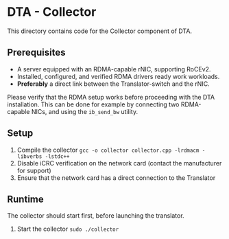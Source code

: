 # DTA - Collector
This directory contains code for the Collector component of DTA.

## Prerequisites
- A server equipped with an RDMA-capable rNIC, supporting RoCEv2.
- Installed, configured, and verified RDMA drivers ready work workloads.
- **Preferably** a direct link between the Translator-switch and the rNIC.

Please verify that the RDMA setup works before proceeding with the DTA installation. 
This can be done for example by connecting two RDMA-capable NICs, and using the `ib_send_bw` utility.

## Setup
1. Compile the collector `gcc -o collector collector.cpp -lrdmacm -libverbs -lstdc++`
2. Disable iCRC verification on the network card (contact the manufacturer for support)
3. Ensure that the network card has a direct connection to the Translator

## Runtime
The collector should start first, before launching the translator.

1. Start the collector `sudo ./collector`

